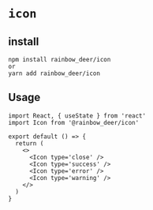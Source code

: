 # `icon`

## install

```shell script
npm install rainbow_deer/icon
or
yarn add rainbow_deer/icon
```

## Usage

```tsx
import React, { useState } from 'react'
import Icon from '@rainbow_deer/icon'

export default () => {
  return (
    <>
      <Icon type='close' />
      <Icon type='success' />
      <Icon type='error' />
      <Icon type='warning' />
    </>
  )
}
```
